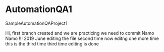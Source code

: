 # AutomationQA1
SampleAutomationQAProject1

Hi,
first branch created and we are practicing
we need to commit
Namo Namo !!!
2019 June
editing the file second time
now editng one more time this is the third time
third time editing is done
